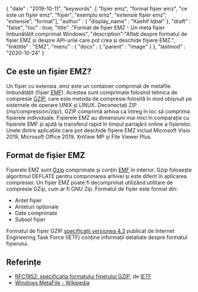 {
  "date" : "2019-10-11",
  "keywords" :[ "fișier emz", "format fișier emz", "ce este un fișier emz", "fișier", "exemplu emz", "extensie fișier emz", "extensie", "format"],
  "author" : {
    "display_name" : "Kashif Iqbal"
},
  "draft" : "false",
  "toc" : true,
  "title" :"Format de fișier EMZ - Un meta fișier îmbunătățit comprimat Windows",
  "description":"Aflați despre formatul de fișier EMZ și despre API-urile care pot crea și deschide fișiere EMZ.",
  "linktitle" : "EMZ",
  "menu" : {
    "docs" : {
      "parent" : "image"
}
},
  "lastmod" : "2020-10-24"
}

## Ce este un fișier EMZ?

Un fișier cu extensia .emz este un container comprimat de metafile îmbunătățit (fișier [EMF](/ro/image/emf/)). Acestea sunt comprimate folosind tehnica de compresie [GZIP](/ro/compression/gz/), care este metoda de compresie folosită în mod obișnuit pe sistemele de operare UNIX și LINUX. Deconectați ZIP (/ro/compression/zip/), GZIP comprimă arhiva ca întreg în loc să comprima fișierele individuale. Fișierele EMZ au dimensiuni mai mici în comparație cu fișierele EMF și ajută la transferul rapid în timpul partajării online a fișierelor. Unele dintre aplicațiile care pot deschide fișiere EMZ includ Microsoft Visio 2019, Microsoft Office 2019, XnView MP și File Viewer Plus.

## Format de fișier EMZ

Fișierele EMZ sunt [Gzip](/ro/compression/gz/) comprimate și conțin [EMF](/ro/image/emf/) în interior. Gzip folosește algoritmul DEFLATE pentru comprimarea arhivei și este diferit în aplicarea compresiei. Un fișier EMZ poate fi decomprimat utilizând utilitare de compresie GZip, cum ar fi GNU Zip. Formatul de fișier este format din:

* Antet fișier
* Anteturi opționale
* Date comprimate
* Subsol fișier

Formatul de fișier GZIP [specificații versiunea 4.3](https://datatracker.ietf.org/doc/html/rfc1952) publicat de Internet Engineering Task Force (IETF) conține informații detaliate despre formatul fișierului.

## Referințe

* [RFC1952: specificația formatului fișierului GZIP](https://datatracker.ietf.org/doc/html/rfc1952), de [IETF](https://www.ietf.org/)
* [Windows MetaFile - Wikipedia](https://en.wikipedia.org/wiki/Windows_Metafile)

